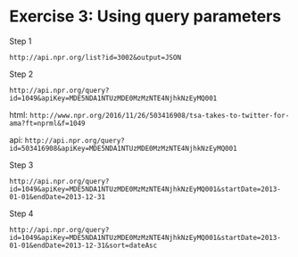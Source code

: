 # Exercise 3: Using query parameters

Step 1

`http://api.npr.org/list?id=3002&output=JSON`

Step 2

`http://api.npr.org/query?id=1049&apiKey=MDE5NDA1NTUzMDE0MzMzNTE4NjhkNzEyMQ001`

html: `http://www.npr.org/2016/11/26/503416908/tsa-takes-to-twitter-for-ama?ft=nprml&f=1049`

api: `http://api.npr.org/query?id=503416908&apiKey=MDE5NDA1NTUzMDE0MzMzNTE4NjhkNzEyMQ001`

Step 3

`http://api.npr.org/query?id=1049&apiKey=MDE5NDA1NTUzMDE0MzMzNTE4NjhkNzEyMQ001&startDate=2013-01-01&endDate=2013-12-31`

Step 4

`http://api.npr.org/query?id=1049&apiKey=MDE5NDA1NTUzMDE0MzMzNTE4NjhkNzEyMQ001&startDate=2013-01-01&endDate=2013-12-31&sort=dateAsc`
